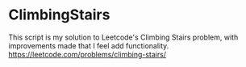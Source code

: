 # ClimbingStairs
This script is my solution to Leetcode's Climbing Stairs problem, with improvements made that I feel add functionality.
https://leetcode.com/problems/climbing-stairs/
